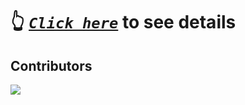 # 👆 [_`Click here`_](https://github.com/RitamPaul/Beginner-Friendly/blob/main/CONTRIBUTING.md) to see details

## Contributors
<a href="https://github.com/RitamPaul/Beginner-Friendly/graphs/contributors">
  <img src="https://contrib.rocks/image?repo=RitamPaul/Beginner-Friendly" />
</a>
